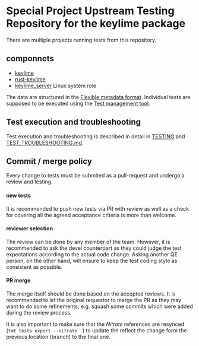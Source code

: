 # Special Project Upstream Testing Repository for the keylime package

There are multiple projects running tests from this repository.

## componnets
* [keylime](https://github.com/keylime/keylime)
* [rust-keylime](https://github.com/keylime/rust-keylime)
* [keylime_server](https://github.com/linux-system-roles/keylime_server/) Linux system role

The data are structured in the [Flexible metadata format](https://fmf.readthedocs.io/en/stable/).
Individual tests are supposed to be executed using the [Test management tool](https://tmt.readthedocs.io/en/stable/).

## Test execution and troubleshooting
Test execution and troubleshooting is described in detail in [TESTING](TESTING.md) and [TEST_TROUBLESHOOTING.md](TEST_TROUBLESHOOTING.md).

## Commit / merge policy

Every change to tests must be submited as a pull-request and undergo a review and testing.

#### new tests
It is recommended to push new tests via PR with review as well as a check for covering all the agreed acceptance criteria is more than welcome.

#### reviewer selection
The review can be done by any member of the team. However, it is recommended to ask the devel counterpart as they could judge the test expectations according to the actual code change. Asking another QE person, on the other hand, will ensure to keep the test coding style as consistent as possible.

#### PR merge
The merge itself should be done based on the accepted reviews. It is recommended to let the original requestor to merge the PR as they may want to do some refinements, e.g. squash some commits which were added during the review process.

It is also important to make sure that the _Nitrate_ references are resynced (`tmt tests export --nitrate .`) to update the reflect the change form the previous location (branch) to the final one.

